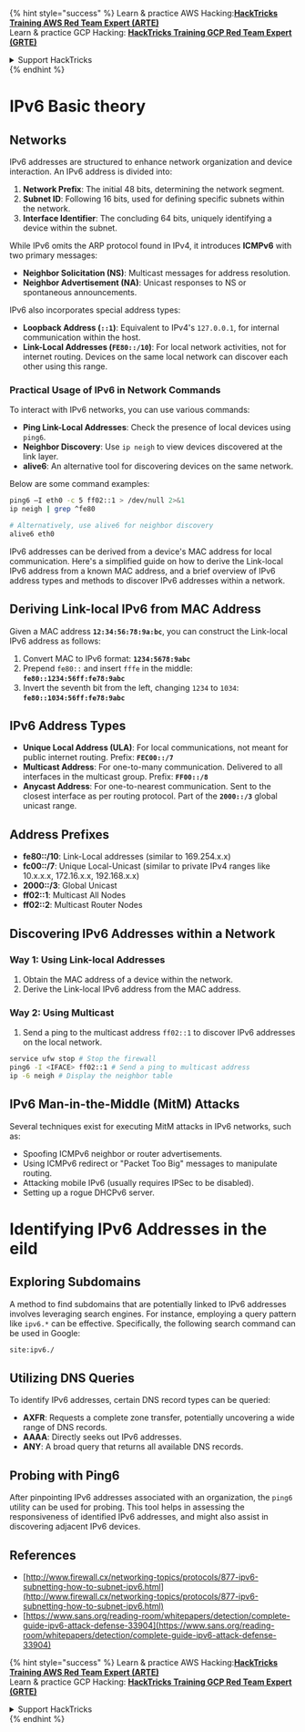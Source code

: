 

{% hint style="success" %}
Learn & practice AWS Hacking:<img src="/.gitbook/assets/arte.png" alt="" data-size="line">[**HackTricks Training AWS Red Team Expert (ARTE)**](https://training.hacktricks.xyz/courses/arte)<img src="/.gitbook/assets/arte.png" alt="" data-size="line">\
Learn & practice GCP Hacking: <img src="/.gitbook/assets/grte.png" alt="" data-size="line">[**HackTricks Training GCP Red Team Expert (GRTE)**<img src="/.gitbook/assets/grte.png" alt="" data-size="line">](https://training.hacktricks.xyz/courses/grte)

<details>

<summary>Support HackTricks</summary>

* Check the [**subscription plans**](https://github.com/sponsors/carlospolop)!
* **Join the** 💬 [**Discord group**](https://discord.gg/hRep4RUj7f) or the [**telegram group**](https://t.me/peass) or **follow** us on **Twitter** 🐦 [**@hacktricks\_live**](https://twitter.com/hacktricks\_live)**.**
* **Share hacking tricks by submitting PRs to the** [**HackTricks**](https://github.com/carlospolop/hacktricks) and [**HackTricks Cloud**](https://github.com/carlospolop/hacktricks-cloud) github repos.

</details>
{% endhint %}


# IPv6 Basic theory

## Networks

IPv6 addresses are structured to enhance network organization and device interaction. An IPv6 address is divided into:

1. **Network Prefix**: The initial 48 bits, determining the network segment.
2. **Subnet ID**: Following 16 bits, used for defining specific subnets within the network.
3. **Interface Identifier**: The concluding 64 bits, uniquely identifying a device within the subnet.

While IPv6 omits the ARP protocol found in IPv4, it introduces **ICMPv6** with two primary messages:
- **Neighbor Solicitation (NS)**: Multicast messages for address resolution.
- **Neighbor Advertisement (NA)**: Unicast responses to NS or spontaneous announcements.

IPv6 also incorporates special address types:
- **Loopback Address (`::1`)**: Equivalent to IPv4's `127.0.0.1`, for internal communication within the host.
- **Link-Local Addresses (`FE80::/10`)**: For local network activities, not for internet routing. Devices on the same local network can discover each other using this range.

### Practical Usage of IPv6 in Network Commands

To interact with IPv6 networks, you can use various commands:
- **Ping Link-Local Addresses**: Check the presence of local devices using `ping6`.
- **Neighbor Discovery**: Use `ip neigh` to view devices discovered at the link layer.
- **alive6**: An alternative tool for discovering devices on the same network.

Below are some command examples:

```bash
ping6 –I eth0 -c 5 ff02::1 > /dev/null 2>&1
ip neigh | grep ^fe80

# Alternatively, use alive6 for neighbor discovery
alive6 eth0
```

IPv6 addresses can be derived from a device's MAC address for local communication. Here's a simplified guide on how to derive the Link-local IPv6 address from a known MAC address, and a brief overview of IPv6 address types and methods to discover IPv6 addresses within a network.

## **Deriving Link-local IPv6 from MAC Address**

Given a MAC address **`12:34:56:78:9a:bc`**, you can construct the Link-local IPv6 address as follows:

1. Convert MAC to IPv6 format: **`1234:5678:9abc`**
2. Prepend `fe80::` and insert `fffe` in the middle: **`fe80::1234:56ff:fe78:9abc`**
3. Invert the seventh bit from the left, changing `1234` to `1034`: **`fe80::1034:56ff:fe78:9abc`**

## **IPv6 Address Types**

- **Unique Local Address (ULA)**: For local communications, not meant for public internet routing. Prefix: **`FEC00::/7`**
- **Multicast Address**: For one-to-many communication. Delivered to all interfaces in the multicast group. Prefix: **`FF00::/8`**
- **Anycast Address**: For one-to-nearest communication. Sent to the closest interface as per routing protocol. Part of the **`2000::/3`** global unicast range.

## **Address Prefixes**
- **fe80::/10**: Link-Local addresses (similar to 169.254.x.x)
- **fc00::/7**: Unique Local-Unicast (similar to private IPv4 ranges like 10.x.x.x, 172.16.x.x, 192.168.x.x)
- **2000::/3**: Global Unicast
- **ff02::1**: Multicast All Nodes
- **ff02::2**: Multicast Router Nodes

## **Discovering IPv6 Addresses within a Network**

### Way 1: Using Link-local Addresses
1. Obtain the MAC address of a device within the network.
2. Derive the Link-local IPv6 address from the MAC address.

### Way 2: Using Multicast
1. Send a ping to the multicast address `ff02::1` to discover IPv6 addresses on the local network.

```bash
service ufw stop # Stop the firewall
ping6 -I <IFACE> ff02::1 # Send a ping to multicast address
ip -6 neigh # Display the neighbor table
```

## IPv6 Man-in-the-Middle (MitM) Attacks
Several techniques exist for executing MitM attacks in IPv6 networks, such as:

- Spoofing ICMPv6 neighbor or router advertisements.
- Using ICMPv6 redirect or "Packet Too Big" messages to manipulate routing.
- Attacking mobile IPv6 (usually requires IPSec to be disabled).
- Setting up a rogue DHCPv6 server.


# Identifying IPv6 Addresses in the eild

## Exploring Subdomains
A method to find subdomains that are potentially linked to IPv6 addresses involves leveraging search engines. For instance, employing a query pattern like `ipv6.*` can be effective. Specifically, the following search command can be used in Google:

```bash
site:ipv6./
```

## Utilizing DNS Queries
To identify IPv6 addresses, certain DNS record types can be queried:
- **AXFR**: Requests a complete zone transfer, potentially uncovering a wide range of DNS records.
- **AAAA**: Directly seeks out IPv6 addresses.
- **ANY**: A broad query that returns all available DNS records.

## Probing with Ping6
After pinpointing IPv6 addresses associated with an organization, the `ping6` utility can be used for probing. This tool helps in assessing the responsiveness of identified IPv6 addresses, and might also assist in discovering adjacent IPv6 devices.


## References

* [http://www.firewall.cx/networking-topics/protocols/877-ipv6-subnetting-how-to-subnet-ipv6.html](http://www.firewall.cx/networking-topics/protocols/877-ipv6-subnetting-how-to-subnet-ipv6.html)
* [https://www.sans.org/reading-room/whitepapers/detection/complete-guide-ipv6-attack-defense-33904](https://www.sans.org/reading-room/whitepapers/detection/complete-guide-ipv6-attack-defense-33904)


{% hint style="success" %}
Learn & practice AWS Hacking:<img src="/.gitbook/assets/arte.png" alt="" data-size="line">[**HackTricks Training AWS Red Team Expert (ARTE)**](https://training.hacktricks.xyz/courses/arte)<img src="/.gitbook/assets/arte.png" alt="" data-size="line">\
Learn & practice GCP Hacking: <img src="/.gitbook/assets/grte.png" alt="" data-size="line">[**HackTricks Training GCP Red Team Expert (GRTE)**<img src="/.gitbook/assets/grte.png" alt="" data-size="line">](https://training.hacktricks.xyz/courses/grte)

<details>

<summary>Support HackTricks</summary>

* Check the [**subscription plans**](https://github.com/sponsors/carlospolop)!
* **Join the** 💬 [**Discord group**](https://discord.gg/hRep4RUj7f) or the [**telegram group**](https://t.me/peass) or **follow** us on **Twitter** 🐦 [**@hacktricks\_live**](https://twitter.com/hacktricks\_live)**.**
* **Share hacking tricks by submitting PRs to the** [**HackTricks**](https://github.com/carlospolop/hacktricks) and [**HackTricks Cloud**](https://github.com/carlospolop/hacktricks-cloud) github repos.

</details>
{% endhint %}


